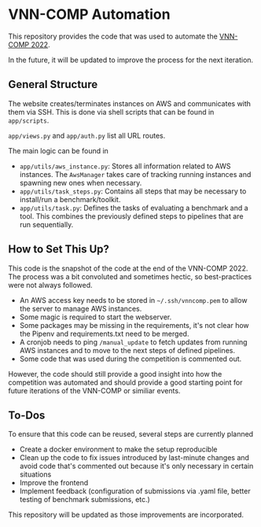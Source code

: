 # VNN-COMP Automation

This repository provides the code that was used to automate the [VNN-COMP 2022](https://vnncomp.christopher-brix.de).

In the future, it will be updated to improve the process for the next iteration.

## General Structure

The website creates/terminates instances on AWS and communicates with them via SSH.
This is done via shell scripts that can be found in `app/scripts`.

`app/views.py` and `app/auth.py` list all URL routes.

The main logic can be found in

- `app/utils/aws_instance.py`: Stores all information related to AWS instances. The `AwsManager` takes care of tracking running instances and spawning new ones when necessary.
- `app/utils/task_steps.py`: Contains all steps that may be necessary to install/run a benchmark/toolkit.
- `app/utils/task.py`: Defines the tasks of evaluating a benchmark and a tool. This combines the previously defined steps to pipelines that are run sequentially.

## How to Set This Up?

This code is the snapshot of the code at the end of the VNN-COMP 2022.
The process was a bit convoluted and sometimes hectic, so best-practices were not always followed.

- An AWS access key needs to be stored in `~/.ssh/vnncomp.pem` to allow the server to manage AWS instances.
- Some magic is required to start the webserver.
- Some packages may be missing in the requirements, it's not clear how the Pipenv and requirements.txt need to be merged.
- A cronjob needs to ping `/manual_update` to fetch updates from running AWS instances and to move to the next steps of defined pipelines.
- Some code that was used during the competition is commented out.

However, the code should still provide a good insight into how the competition was automated and should provide a good starting point for future iterations of the VNN-COMP or similiar events.

## To-Dos

To ensure that this code can be reused, several steps are currently planned

 - Create a docker environment to make the setup reproducible
 - Clean up the code to fix issues introduced by last-minute changes and avoid code that's commented out because it's only necessary in certain situations
 - Improve the frontend
 - Implement feedback (configuration of submissions via .yaml file, better testing of benchmark submissions, etc.)

This repository will be updated as those improvements are incorporated.
